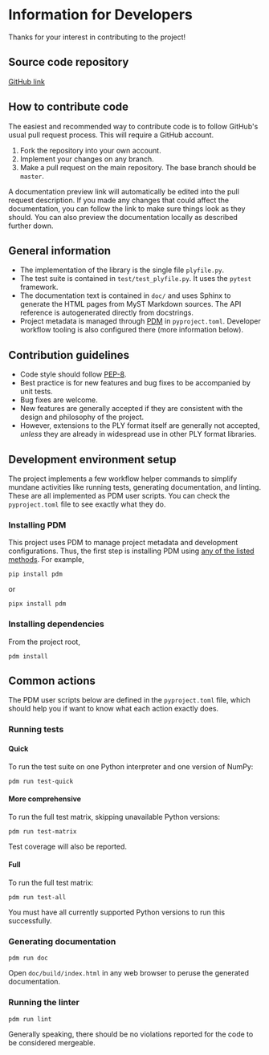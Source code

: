 # Information for Developers

Thanks for your interest in contributing to the project!

## Source code repository

[GitHub link](https://github.com/dranjan/python-plyfile)

## How to contribute code

The easiest and recommended way to contribute code is to follow GitHub's
usual pull request process. This will require a GitHub account.

1. Fork the repository into your own account.
2. Implement your changes on any branch.
3. Make a pull request on the main repository. The base branch should
   be `master`.

A documentation preview link will automatically be edited into the pull
request description. If you made any changes that could affect the
documentation, you can follow the link to make sure things look as they
should. You can also preview the documentation locally as described
further down.

## General information

- The implementation of the library is the single file `plyfile.py`.
- The test suite is contained in `test/test_plyfile.py`. It uses the
  `pytest` framework.
- The documentation text is contained in `doc/` and uses Sphinx to
  generate the HTML pages from MyST Markdown sources.
  The API reference is autogenerated directly from docstrings.
- Project metadata is managed through [PDM](https://pdm.fming.dev)
  in `pyproject.toml`.
  Developer workflow tooling is also configured there (more information
  below).

## Contribution guidelines

- Code style should follow [PEP-8](https://peps.python.org/pep-0008/).
- Best practice is for new features and bug fixes to be accompanied by
  unit tests.
- Bug fixes are welcome.
- New features are generally accepted if they are consistent with the
  design and philosophy of the project.
- However, extensions to the PLY format itself are generally not
  accepted, _unless_ they are already in widespread use in other PLY
  format libraries.

## Development environment setup

The project implements a few workflow helper commands to simplify
mundane activities like running tests, generating documentation, and
linting. These are all implemented as PDM user scripts. You can check
the `pyproject.toml` file to see exactly what they do.

### Installing PDM

This project uses PDM to manage project metadata and development
configurations. Thus, the first step is installing PDM using [any of the
listed methods](https://pdm.fming.dev/latest/#installation).
For example,

```none
pip install pdm
```

or

```none
pipx install pdm
```

### Installing dependencies

From the project root,

```none
pdm install
```

## Common actions

The PDM user scripts below are defined in the `pyproject.toml` file,
which should help you if want to know what each action exactly does.

### Running tests

#### Quick

To run the test suite on one Python interpreter and one version of
NumPy:

```none
pdm run test-quick
```

#### More comprehensive

To run the full test matrix, skipping unavailable Python versions:

```none
pdm run test-matrix
```

Test coverage will also be reported.

#### Full

To run the full test matrix:

```none
pdm run test-all
```

You must have all currently supported Python versions to run this
successfully.

### Generating documentation

```none
pdm run doc
```

Open `doc/build/index.html` in any web browser to peruse the generated
documentation.

### Running the linter

```none
pdm run lint
```

Generally speaking, there should be no violations reported for the code
to be considered mergeable.
